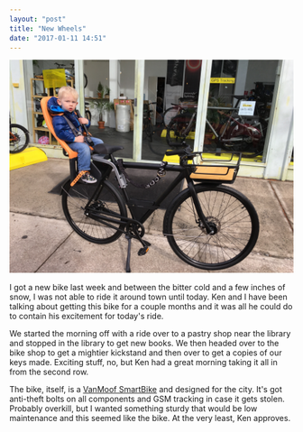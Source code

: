 ```yaml
---
layout: "post"
title: "New Wheels"
date: "2017-01-11 14:51"
---
```


![](/images/2017/01/IMG_0710.jpg)

I got a new bike last week and between the bitter cold and a few inches of snow, I was not able to ride it around town until today. Ken and I have been talking about getting this bike for a couple months and it was all he could do to contain his excitement for today's ride.

We started the morning off with a ride over to a pastry shop near the library and stopped in the library to get new books. We then headed over to the bike shop to get a mightier kickstand and then over to get a copies of our keys made. Exciting stuff, no, but Ken had a great morning taking it all in from the second row.

The bike, itself, is a [VanMoof SmartBike](https://www.vanmoof.com/en_us/bikes/smart-straight) and designed for the city. It's got anti-theft bolts on all components and GSM tracking in case it gets stolen. Probably overkill, but I wanted something sturdy that would be low maintenance and this seemed like the bike. At the very least, Ken approves.
